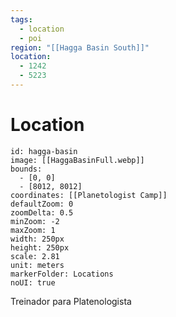 ```yaml
---
tags:
  - location
  - poi
region: "[[Hagga Basin South]]"
location:
  - 1242
  - 5223
---
```

# Location
```leaflet
id: hagga-basin
image: [[HaggaBasinFull.webp]]
bounds:
  - [0, 0]
  - [8012, 8012]
coordinates: [[Planetologist Camp]]
defaultZoom: 0
zoomDelta: 0.5
minZoom: -2
maxZoom: 1
width: 250px
height: 250px
scale: 2.81
unit: meters
markerFolder: Locations
noUI: true
```
Treinador para Platenologista